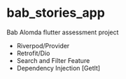 # bab_stories_app

Bab Alomda flutter assessment project

- Riverpod/Provider
- Retrofit/Dio
- Search and Filter Feature
- Dependency Injection [GetIt]
